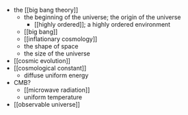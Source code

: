 - the [[big bang theory]]
    - the beginning of the universe; the origin of the universe
        - [[highly ordered]]; a highly ordered environment
    - [[big bang]]
    - [[inflationary cosmology]]
    - the shape of space
    - the size of the universe
- [[cosmic evolution]]
- [[cosmological constant]]
    - diffuse uniform energy
- CMB?
    - [[microwave radiation]]
    - uniform temperature
- [[observable universe]]
